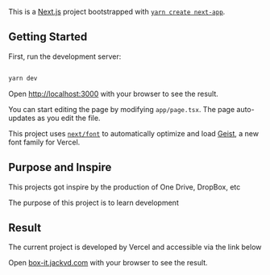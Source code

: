 This is a [Next.js](https://nextjs.org) project bootstrapped with [`yarn create next-app`](https://nextjs.org/docs/app/api-reference/cli/create-next-app).

## Getting Started

First, run the development server:

```bash

yarn dev
```

Open [http://localhost:3000](http://localhost:3000) with your browser to see the result.

You can start editing the page by modifying `app/page.tsx`. The page auto-updates as you edit the file.

This project uses [`next/font`](https://nextjs.org/docs/app/building-your-application/optimizing/fonts) to automatically optimize and load [Geist](https://vercel.com/font), a new font family for Vercel.

## Purpose and Inspire

This projects got inspire by the production of One Drive, DropBox, etc

The purpose of this project is to learn development

## Result

The current project is developed by Vercel and accessible via the link below

Open [box-it.jackvd.com](https://box-it.jackvd.com) with your browser to see the result.
